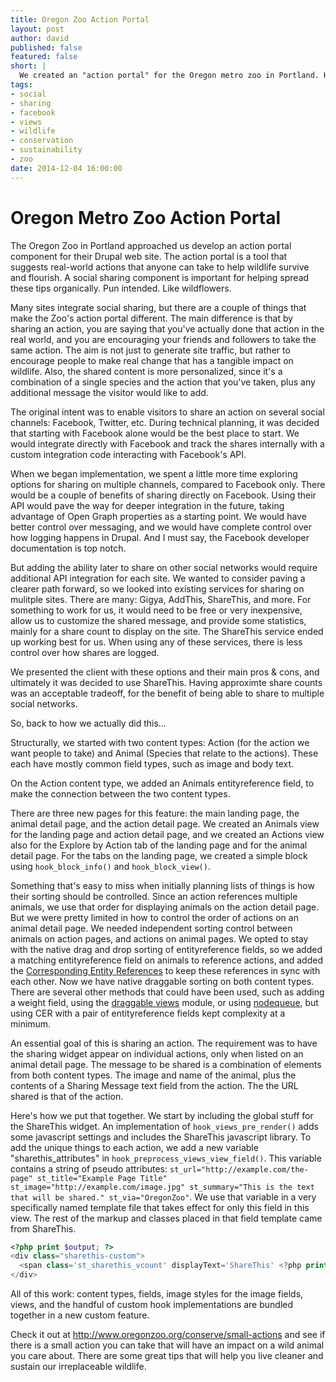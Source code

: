 ```yaml
---
title: Oregon Zoo Action Portal
layout: post
author: david
published: false
featured: false
short: |
  We created an "action portal" for the Oregon metro zoo in Portland. Here we discuss the technical aspects.
tags:
- social
- sharing
- facebook
- views
- wildlife
- conservation
- sustainability
- zoo
date: 2014-12-04 16:00:00
---
```


# Oregon Metro Zoo Action Portal

The Oregon Zoo in Portland approached us develop an action portal component for their Drupal web site. The action portal is a tool that suggests real-world actions that anyone can take to help wildlife survive and flourish. A social sharing component is important for helping spread these tips organically. Pun intended. Like wildflowers.

Many sites integrate social sharing, but there are a couple of things that make the Zoo's action portal different. The main difference is that by sharing an action, you are saying that you've actually done that action in the real world, and you are encouraging your friends and followers to take the same action. The aim is not just to generate site traffic, but rather to encourage people to make real change that has a tangible impact on wildlife. Also, the shared content is more personalized, since it's a combination of a single species and the action that you've taken, plus any additional message the visitor would like to add.

The original intent was to enable visitors to share an action on several social channels: Facebook, Twitter, etc. During technical planning, it was decided that starting with Facebook alone would be the best place to start. We would integrate directly with Facebook and track the shares internally with a custom integration code interacting with Facebook's API.

When we began implementation, we spent a little more time exploring options for sharing on multiple channels, compared to Facebook only. There would be a couple of benefits of sharing directly on Facebook. Using their API would pave the way for deeper integration in the future, taking advantage of Open Graph properties as a starting point. We would have better control over messaging, and we would have complete control over how logging happens in Drupal. And I must say, the Facebook developer documentation is top notch.

But adding the ability later to share on other social networks would require additional API integration for each site. We wanted to consider paving a clearer path forward, so we looked into existing services for sharing on mulitple sites. There are many: Gigya, AddThis, ShareThis, and more. For something to work for us, it would need to be free or very inexpensive, allow us to customize the shared message, and provide some statistics, mainly for a share count to display on the site. The ShareThis service ended up working best for us. When using any of these services, there is less control over how shares are logged.

We presented the client with these options and their main pros & cons, and ultimately it was decided to use ShareThis. Having approximte share counts was an acceptable tradeoff, for the benefit of being able to share to multiple social networks.

So, back to how we actually did this...

Structurally, we started with two content types: Action (for the action we want people to take) and Animal (Species that relate to the actions). These each have mostly common field types, such as image and body text.

On the Action content type, we added an Animals entityreference field, to make the connection between the two content types.

There are three new pages for this feature: the main landing page, the animal detail page, and the action detail page. We created an Animals view for the landing page and action detail page, and we created an Actions view also for the Explore by Action tab of the landing page and for the animal detail page. For the tabs on the landing page, we created a simple block using `hook_block_info()` and `hook_block_view()`.

Something that's easy to miss when initially planning lists of things is how their sorting should be controlled. Since an action references multiple animals, we use that order for displaying animals on the action detail page. But we were pretty limited in how to control the order of actions on an animal detail page. We needed independent sorting control between animals on action pages, and actions on animal pages. We opted to stay with the native drag and drop sorting of entityreference fields, so we added a matching entityreference field on animals to reference actions, and added the [Corresponding Entity References](https://www.drupal.org/project/cer) to keep these references in sync with each other. Now we have native draggable sorting on both content types. There are several other methods that could have been used, such as adding a weight field, using the [draggable views](https://www.drupal.org/project/draggableviews) module, or using [nodequeue](https://www.drupal.org/project/nodequeue), but using CER with a pair of entityreference fields kept complexity at a minimum.

An essential goal of this is sharing an action. The requirement was to have the sharing widget appear on individual actions, only when listed on an animal detail page. The message to be shared is a combination of elements from both content types. The image and name of the animal, plus the contents of a Sharing Message text field from the action. The the URL shared is that of the action.

Here's how we put that together. We start by including the global stuff for the ShareThis widget. An implementation of `hook_views_pre_render()` adds some javascript settings and includes the ShareThis javascript library. To add the unique things to each action, we add a new variable "sharethis_attributes" in `hook_preprocess_views_view_field()`. This variable contains a string of pseudo attributes: `st_url="http://example.com/the-page" st_title="Example Page Title" st_image="http://example.com/image.jpg" st_summary="This is the text that will be shared." st_via="OregonZoo"`. We use that variable in a very specifically named template file that takes effect for only this field in this view. The rest of the markup and classes placed in that field template came from ShareThis.

```php
<?php print $output; ?>
<div class="sharethis-custom">
  <span class='st_sharethis_vcount' displayText='ShareThis' <?php print $sharethis_attributes; ?>></span>
</div>
```

All of this work: content types, fields, image styles for the image fields, views, and the handful of custom hook implementations are bundled together in a new custom feature.

Check it out at http://www.oregonzoo.org/conserve/small-actions and see if there is a small action you can take that will have an impact on a wild animal you care about. There are some great tips that will help you live cleaner and sustain our irreplaceable wildlife.

